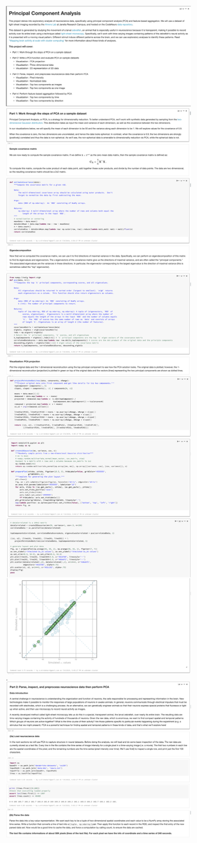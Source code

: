 

![](pics/pca1.png)
![](pics/pca2.png)
![](pics/pca3.png)
![](pics/pca4.png)
![](pics/pca5.png)
![](pics/pca6.png)
![](pics/pca7.png)
![](pics/pca8.png)
.![](pics/pca9.png)
![](pics/pca10.png)

